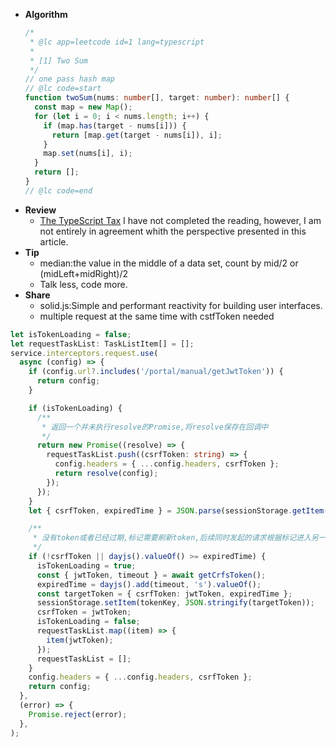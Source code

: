
- **Algorithm**
  ```ts
  /*
   * @lc app=leetcode id=1 lang=typescript
   *
   * [1] Two Sum
   */
  // one pass hash map
  // @lc code=start
  function twoSum(nums: number[], target: number): number[] {
    const map = new Map();
    for (let i = 0; i < nums.length; i++) {
      if (map.has(target - nums[i])) {
        return [map.get(target - nums[i]), i];
      }
      map.set(nums[i], i);
    }
    return [];
  }
  // @lc code=end

  ```
- **Review** 
  - [The TypeScript Tax](https://medium.com/javascript-scene/the-typescript-tax-132ff4cb175b) I have not completed the reading, however, I am not entirely in agreement whith the perspective presented in this article.
- **Tip** 
  - median:the value in the middle of a data set, count by mid/2 or (midLeft+midRight)/2
  - Talk less, code more.
- **Share** 
  - solid.js:Simple and performant reactivity for building user interfaces.
  - multiple request at the same time with cstfToken needed
```ts
let isTokenLoading = false;
let requestTaskList: TaskListItem[] = [];
service.interceptors.request.use(
  async (config) => {
    if (config.url?.includes('/portal/manual/getJwtToken')) {
      return config;
    }

    if (isTokenLoading) {
      /**
       * 返回一个并未执行resolve的Promise,将resolve保存在回调中
       */
      return new Promise((resolve) => {
        requestTaskList.push((csrfToken: string) => {
          config.headers = { ...config.headers, csrfToken };
          return resolve(config);
        });
      });
    }
    let { csrfToken, expiredTime } = JSON.parse(sessionStorage.getItem(tokenKey) || '{}');

    /**
     * 没有token或者已经过期,标记需要刷新token,后续同时发起的请求根据标记进入另一段逻辑
     */
    if (!csrfToken || dayjs().valueOf() >= expiredTime) {
      isTokenLoading = true;
      const { jwtToken, timeout } = await getCrfsToken();
      expiredTime = dayjs().add(timeout, 's').valueOf();
      const targetToken = { csrfToken: jwtToken, expiredTime };
      sessionStorage.setItem(tokenKey, JSON.stringify(targetToken));
      csrfToken = jwtToken;
      isTokenLoading = false;
      requestTaskList.map((item) => {
        item(jwtToken);
      });
      requestTaskList = [];
    }
    config.headers = { ...config.headers, csrfToken };
    return config;
  },
  (error) => {
    Promise.reject(error);
  },
);
```
